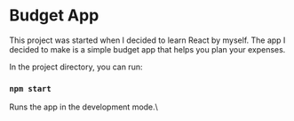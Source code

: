 # Budget App

This project was started when I decided to learn React by myself. The app I decided to make is a simple budget app that helps you plan your expenses.


In the project directory, you can run:

### `npm start`

Runs the app in the development mode.\
